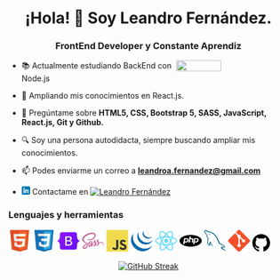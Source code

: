 <h1 align="center">¡Hola! 👋 Soy Leandro Fernández.</h1>
<h3 align="center">FrontEnd Developer y Constante Aprendiz </h3>
<img align="right" src="https://i.giphy.com/media/qgQUggAC3Pfv687qPC/giphy.webp" width="40%" height="40%"/>

- 📚 Actualmente estudiando BackEnd con Node.js

- 🌱 Ampliando mis conocimientos en React.js.

- 💬 Pregúntame sobre **HTML5, CSS, Bootstrap 5, SASS, JavaScript, React.js, Git y Github.**

- 🔍 Soy una persona autodidacta, siempre buscando ampliar mis conocimientos.

- 📫 Podes enviarme un correo a **leandroa.fernandez@gmail.com**

- <img src="linkedin.png" alt="LinkedIn Logo" width="15px"> Contactame en [![Leandro Fernández](https://www.linkedin.com/in/leandro-agustín-fernández/)](https://www.linkedin.com/in/leandro-agustín-fernández/)

### Lenguajes y herramientas

<img src="https://github.com/devicons/devicon/blob/master/icons/html5/html5-original.svg" title="HTML5" alt="HTML" width="40px" height="40px">
<img src="https://github.com/devicons/devicon/blob/master/icons/css3/css3-original.svg" title="CSS" alt="CSS" width="40px" height="40px">
<img src="https://github.com/devicons/devicon/blob/master/icons/bootstrap/bootstrap-original.svg" title="Bootstrap" alt="Bootstrap" width="40px" height="40px">
<img src="https://github.com/devicons/devicon/blob/master/icons/sass/sass-original.svg" title="SASS" alt="SASS" width="40px" height="40px">
<img src="https://github.com/devicons/devicon/blob/master/icons/javascript/javascript-original.svg" title="JavaScript" alt="JavaScript" width="40px" height="40px">
<img src="https://github.com/devicons/devicon/blob/master/icons/jquery/jquery-original.svg" title="JQuery" alt="JQuery" width="40px" height="40px">
<img src="https://github.com/devicons/devicon/blob/master/icons/react/react-original.svg" title="React.js" alt="React.js" width="40px" height="40px">
<img src="https://github.com/devicons/devicon/blob/master/icons/php/php-plain.svg" title="PHP" alt="PHP" width="40px" height="40px">
<img src="https://github.com/devicons/devicon/blob/master/icons/mysql/mysql-original.svg" title="MYSQL" alt="MYSQL" width="40px" height="40px">
<img src="https://github.com/devicons/devicon/blob/master/icons/git/git-original.svg" title="Git" alt="Git" width="40px" height="40px">
<svg height="32" aria-hidden="true" viewBox="0 0 16 16" version="1.1" width="32" data-view-component="true" class="octicon octicon-mark-github v-align-middle">
    <path d="M8 0c4.42 0 8 3.58 8 8a8.013 8.013 0 0 1-5.45 7.59c-.4.08-.55-.17-.55-.38 0-.27.01-1.13.01-2.2 0-.75-.25-1.23-.54-1.48 1.78-.2 3.65-.88 3.65-3.95 0-.88-.31-1.59-.82-2.15.08-.2.36-1.02-.08-2.12 0 0-.67-.22-2.2.82-.64-.18-1.32-.27-2-.27-.68 0-1.36.09-2 .27-1.53-1.03-2.2-.82-2.2-.82-.44 1.1-.16 1.92-.08 2.12-.51.56-.82 1.28-.82 2.15 0 3.06 1.86 3.75 3.64 3.95-.23.2-.44.55-.51 1.07-.46.21-1.61.55-2.33-.66-.15-.24-.6-.83-1.23-.82-.67.01-.27.38.01.53.34.19.73.9.82 1.13.16.45.68 1.31 2.69.94 0 .67.01 1.3.01 1.49 0 .21-.15.45-.55.38A7.995 7.995 0 0 1 0 8c0-4.42 3.58-8 8-8Z"></path>
</svg>

<div align="center">

[![GitHub Streak](http://github-readme-streak-stats.herokuapp.com?user=LeandroAgustinFernandez&theme=prussian&border_radius=5&locale=es)](https://git.io/streak-stats) 

</div>